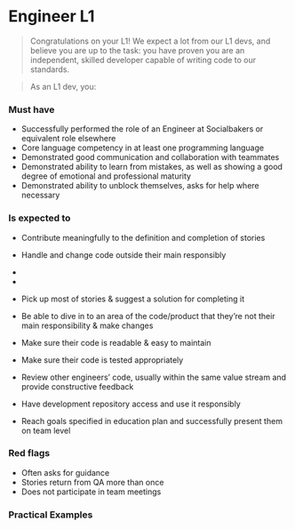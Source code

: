 # Engineer L1
> Congratulations on your L1! We expect a lot from our L1 devs, and believe you are up to the task: you have proven you are an independent, skilled developer capable of writing code to our standards.

> As an L1 dev, you:

### Must have

* Successfully performed the role of an Engineer at Socialbakers or equivalent role elsewhere
* Core language competency in at least one programming language
* Demonstrated good communication and collaboration with teammates
* Demonstrated ability to learn from mistakes, as well as showing a good degree of emotional and professional maturity
* Demonstrated ability to unblock themselves, asks for help where necessary

### Is expected to

* Contribute meaningfully to the definition and completion of stories
* Handle and change code outside their main responsibly
*


*
* Pick up most of stories & suggest a solution for completing it
* Be able to dive in to an area of the code/product that they’re not their main responsibility & make changes
* Make sure their code is readable & easy to maintain
* Make sure their code is tested appropriately
* Review other engineers’ code, usually within the same value stream and provide constructive feedback
* Have development repository access and use it responsibly
* Reach goals specified in education plan and successfully present them on team level

### Red flags
* Often asks for guidance
* Stories return from QA more than once
* Does not participate in team meetings

### Practical Examples

